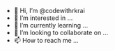- 👋 Hi, I’m @codewithrkrai
- 👀 I’m interested in ...
- 🌱 I’m currently learning ...
- 💞️ I’m looking to collaborate on ...
- 📫 How to reach me ...

<!---
codewithrkrai/codewithrkrai is a ✨ special ✨ repository because its `README.md` (this file) appears on your GitHub profile.
You can click the Preview link to take a look at your changes.
--->
